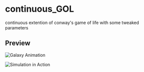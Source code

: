 # continuous_GOL
continuous extention of conway's game of life with some tweaked parameters

## Preview

![Galaxy Animation](galaxy.gif)

![Simulation in Action](me.gif)

